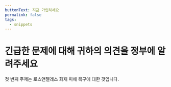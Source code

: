 ```yaml
---
buttonText: 지금 가입하세요
permalink: false
tags:
  - snippets
---
```

# 긴급한 문제에 대해 귀하의 의견을 정부에 알려주세요
첫 번째 주제는 로스앤젤레스 화재 피해 복구에 대한 것입니다.
